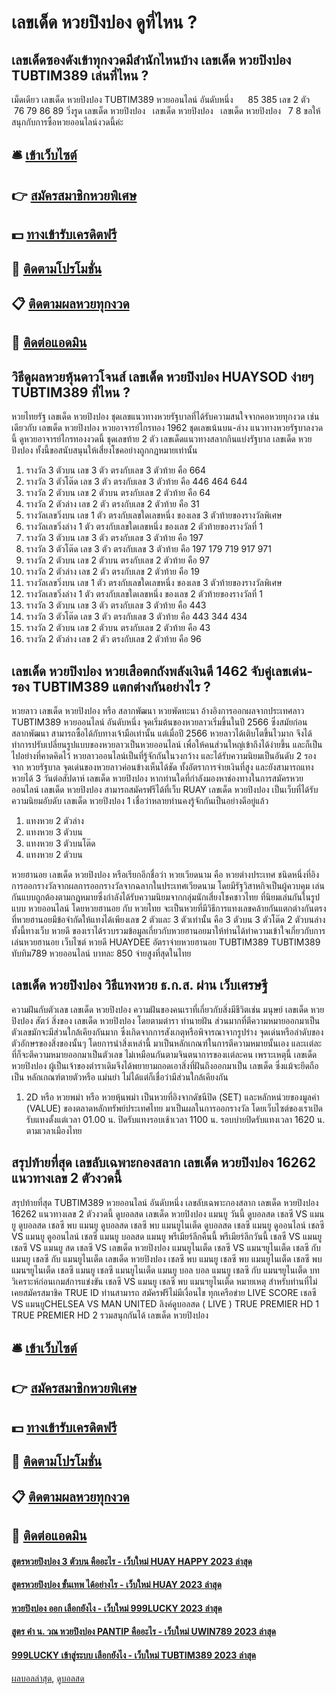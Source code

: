 # เลขเด็ด หวยปิงปอง ดูที่ไหน ?
## เลขเด็ดซองดังเข้าทุกงวดมีสำนักไหนบ้าง เลขเด็ด หวยปิงปอง TUBTIM389 เล่นที่ไหน ?
เม็ดเดียว เลขเด็ด หวยปิงปอง TUBTIM389 หวยออนไลน์ อันดับหนึ่ง      85 385
เลข 2 ตัว      76 79 86 89
วิ่งรูด เลขเด็ด หวยปิงปอง   เลขเด็ด หวยปิงปอง   เลขเด็ด หวยปิงปอง   7 8
ขอให้สนุกกับการซื้อหวยออนไลน์งวดนี้ค่ะ

## 🛎 [เข้าเว็บไซต์](https://bit.ly/3BG5bNw)
## 👉 [สมัครสมาชิกหวยพิเศษ](https://bit.ly/3BG5bNw)
## 💵 [ทางเข้ารับเครดิตฟรี](https://bit.ly/3C3mvgS)
## 👑 [ติดตามโปรโมชั่น](https://bit.ly/3C3mvgS)
## 📋 [ติดตามผลหวยทุกงวด](https://bit.ly/3C3mvgS)
## 📱 [ติดต่อแอดมิน](https://bit.ly/3C3mvgS)

## วิธีดูผลหวยหุ้นดาวโจนส์ เลขเด็ด หวยปิงปอง HUAYSOD ง่ายๆ TUBTIM389 ที่ไหน ?
หวยไทยรัฐ เลขเด็ด หวยปิงปอง ชุดเลขแนวทางหวยรัฐบาลที่ได้รับความสนใจจากคอหวยทุกงวด เช่นเดียวกับ เลขเด็ด หวยปิงปอง หวยอาจารย์ไกรทอง 1962 ชุดเลขเน้นบน-ล่าง แนวทางหวยรัฐบาลงวดนี้ ดูหวยอาจารย์ไกรทองงวดนี้ ชุดเลขท้าย 2 ตัว เลขเด็ดแนวทางสลากกินแบ่งรัฐบาล เลขเด็ด หวยปิงปอง ทั้งนี้ขอสนับสนุนให้เสี่ยงโชคอย่างถูกกฎหมายเท่านั้น
1. รางวัล 3 ตัวบน เลข 3 ตัว ตรงกับเลข 3 ตัวท้าย คือ 664
2. รางวัล 3 ตัวโต๊ด เลข 3 ตัว ตรงกับเลข 3 ตัวท้าย คือ 446 464 644
3. รางวัล 2 ตัวบน เลข 2 ตัวบน ตรงกับเลข 2 ตัวท้าย คือ 64
4. รางวัล 2 ตัวล่าง เลข 2 ตัว ตรงกับเลข 2 ตัวท้าย คือ 31
5. รางวัลเลขวิ่งบน เลข 1 ตัว ตรงกับเลขใดเลขหนึ่ง ของเลข 3 ตัวท้ายของรางวัลพิเศษ
6. รางวัลเลขวิ่งล่าง 1 ตัว ตรงกับเลขใดเลขหนึ่ง ของเลข 2 ตัวท้ายของรางวัลที่ 1
7. รางวัล 3 ตัวบน เลข 3 ตัว ตรงกับเลข 3 ตัวท้าย คือ 197
8. รางวัล 3 ตัวโต๊ด เลข 3 ตัว ตรงกับเลข 3 ตัวท้าย คือ 197 179 719 917 971
9. รางวัล 2 ตัวบน เลข 2 ตัวบน ตรงกับเลข 2 ตัวท้าย คือ 97
10. รางวัล 2 ตัวล่าง เลข 2 ตัว ตรงกับเลข 2 ตัวท้าย คือ 19
11. รางวัลเลขวิ่งบน เลข 1 ตัว ตรงกับเลขใดเลขหนึ่ง ของเลข 3 ตัวท้ายของรางวัลพิเศษ
12. รางวัลเลขวิ่งล่าง 1 ตัว ตรงกับเลขใดเลขหนึ่ง ของเลข 2 ตัวท้ายของรางวัลที่ 1
13. รางวัล 3 ตัวบน เลข 3 ตัว ตรงกับเลข 3 ตัวท้าย คือ 443
14. รางวัล 3 ตัวโต๊ด เลข 3 ตัว ตรงกับเลข 3 ตัวท้าย คือ 443 344 434
15. รางวัล 2 ตัวบน เลข 2 ตัวบน ตรงกับเลข 2 ตัวท้าย คือ 43
16. รางวัล 2 ตัวล่าง เลข 2 ตัว ตรงกับเลข 2 ตัวท้าย คือ 96

## เลขเด็ด หวยปิงปอง หวยเสือตกถังพลังเงินดี 1462 จับคู่เลขเด่น-รอง TUBTIM389 แตกต่างกันอย่างไร ?
หวยลาว เลขเด็ด หวยปิงปอง หรือ สลากพัฒนา หวยพัดทะนา อ้างอิงการออกผลจากประเทศลาว TUBTIM389 หวยออนไลน์ อันดับหนึ่ง จุดเริ่มต้นของหวยลาวเริ่มขึ้นในปี 2566 ซึ่งสมัยก่อน สลากพัฒนา สามารถซื้อได้กับทางเจ้ามือเท่านั้น แต่เมื่อปี 2566 หวยลาวได้เติบโตขึ้นไวมาก จึงได้ทำการปรับเปลี่ยนรูปแบบของหวยลาวเป็นหวยออนไลน์ เพื่อให้คนส่วนใหญ่เข้าถึงได้ง่ายขึ้น และก็เป็นไปอย่างที่คาดคิดไว้ หวยลาวออนไลน์เป็นที่รู้จักกันในวงกว้าง และได้รับความนิยมเป็นอันดับ 2 รองจาก หวยรัฐบาล จุดเด่นของหวยลาวค่อนข้างเห็นได้ชัด ทั้งอัตราการจ่ายเงินที่สูง และยังสามารถแทงหวยได้ 3 วันต่อสัปดาห์ เลขเด็ด หวยปิงปอง หากท่านใดที่กำลังมองหาช่องทางในการสมัครหวยออนไลน์ เลขเด็ด หวยปิงปอง สามารถสมัครฟรีได้ที่เว็บ RUAY เลขเด็ด หวยปิงปอง เป็นเว็บที่ได้รับความนิยมอับดับ เลขเด็ด หวยปิงปอง 1 เชื่อว่าหลายท่านคงรู้จักกันเป็นอย่างดีอยู่แล้ว
1. แทงหวย 2 ตัวล่าง
2. แทงหวย 3 ตัวบน
3. แทงหวย 3 ตัวบนโต๊ด
4. แทงหวย 2 ตัวบน

หวยฮานอย เลขเด็ด หวยปิงปอง หรือเรียกอีกชื่อว่า หวยเวียดนาม คือ หวยต่างประเทศ ชนิดหนึ่งที่อิงการออกรางวัลจากผลการออกรางวัลจากฉลากในประเทศเวียดนาม โดยมีรัฐวิสาหกิจเป็นผู้ควบคุม เล่นกันแบบถูกต้องตามกฎหมายซึ่งกำลังได้รับความนิยมจากกลุ่มนักเสี่ยงโชคชาวไทย ที่นิยมเล่นกันในรูปแบบ หวยออนไลน์
โดยหวยฮานอย กับ หวยไทย จะเป็นหวยที่มีวิธีการแทงเลขคล้ายกันแตกต่างกันตรงที่หวยฮานอยมีข้อจำกัดให้แทงได้เพียงเลข 2 ตัวและ 3 ตัวเท่านั้น คือ 3 ตัวบน 3 ตัวโต๊ด 2 ตัวบนล่าง
ทั้งนี้ทางเว็บ หวยดี ของเราได้รวบรวมข้อมูลเกี่ยวกับหวยฮานอยมาให้ท่านได้ทำความเข้าใจเกี่ยวกับการเล่นหวยฮานอย เว็บไซต์ หวยดี HUAYDEE อัตราจ่ายหวยฮานอย TUBTIM389 TUBTIM389 ทับทิม789 หวยออนไลน์ บาทละ 850 จ่ายสูงที่สุดในไทย

## เลขเด็ด หวยปิงปอง วิธีแทงหวย ธ.ก.ส. ผ่าน เว็บเศรษฐี
ความฝันกับตัวเลข เลขเด็ด หวยปิงปอง ความฝันของคนเราที่เกี่ยวกับสิ่งมีชีวิตเช่น มนุษย์ เลขเด็ด หวยปิงปอง สัตว์ สิ่งของ เลขเด็ด หวยปิงปอง โดยตามตำรา ทำนายฝัน ส่วนมากที่ตีความหมายออกมาเป็นตัวเลขมักจะมีส่วนใกล้เคียงกันมาก ซึ่งเกิดจากการสังเกตุหรือพิจารณาจากรูปร่าง จุดเด่นหรือลำดับของตัวอักษรของสิ่งของนั้นๆ โดยการนำสิ่งเหล่านี้ มาเป็นหลักเกณฑ์ในการตีความหมายนั้นเอง และเเต่ละที่ก็จะตีความหมายออกมาเป็นตัวเลข ไม่เหมือนกันตามจินตนาการของเเต่ละคน เพราะเหตุนี้ เลขเด็ด หวยปิงปอง ผู้เป็นเจ้าของตำราเดิมจึงได้พยายามถอดเอาสิ่งที่ฝันถึงออกมาเป็น เลขเด็ด ซึ่งแม้จะยึดถือเป็น หลักเกณฑ์ตายตัวหรือ แม่นยำ ไม่ได้แต่ก็เชื่อว่ามีส่วนใกล้เคียงกัน
1. 2D หรือ หวยพม่า หรือ หวยหุ้นพม่า เป็นหวยที่อิงจากดัชนีปิด (SET) และหลักหน่วยของมูลค่า (VALUE) ของตลาดหลักทรัพย์ประเทศไทย มาเป็นผลในการออกรางวัล โดยเว็บไซต์ของเราเปิดรับแทงตั้งแต่เวลา 01.00 น. ปิดรับแทงรอบเช้าเวลา 1100 น. รอบบ่ายปิดรับแทงเวลา 1620 น. ตามเวลาเมืองไทย

## สรุปท้ายที่สุด เลขลับเฉพาะกองสลาก เลขเด็ด หวยปิงปอง 16262 แนวทางเลข 2 ตัวงวดนี้
สรุปท้ายที่สุด TUBTIM389 หวยออนไลน์ อันดับหนึ่ง เลขลับเฉพาะกองสลาก เลขเด็ด หวยปิงปอง 16262 แนวทางเลข 2 ตัวงวดนี้ ดูบอลสด เลขเด็ด หวยปิงปอง แมนยู วันนี้ ดูบอลสด เชลซี VS แมนยู ดูบอลสด เชลซี พบ แมนยู ดูบอลสด เชลซี พบ แมนยูไนเต็ด ดูบอลสด เชลซี แมนยู ดูออนไลน์ เชลซี VS แมนยู ดูออนไลน์ เชลซี แมนยู บอลสด แมนยู พรีเมียร์ลีกคืนนี้ พรีเมียร์ลีกวันนี้ เชลซี VS แมนยู เชลซี VS แมนยู สด เชลซี VS เลขเด็ด หวยปิงปอง แมนยูไนเต็ด เชลซี VS แมนฯยูไนเต็ด เชลซี กับ แมนยู เชลซี กับ แมนยูไนเต็ด เลขเด็ด หวยปิงปอง เชลซี พบ แมนยู เชลซี พบ แมนยูไนเต็ด เชลซี พบ แมนฯยูไนเต็ด เชลซี แมนยู เชลซี แมนยูไนเต็ด แมนยู บอล บอล แมนยู
เชลซี กับ แมนฯยูไนเต็ด
บทวิเคราะห์ก่อนเกมส์การแข่งขัน เชลซี VS แมนยู
เชลซี พบ แมนฯยูไนเต็ด
หมายเหตุ สำหรับท่านที่ไม่เคยสมัครสมาชิค TRUE ID ท่านสามารถ สมัครฟรีไม่มีเงื่อนไข ทุกเครือข่าย
LIVE SCORE เชลซี VS แมนยูCHELSEA VS MAN UNITED
ลิงค์ดูบอลสด ( LIVE )
 TRUE PREMIER HD 1 
 TRUE PREMIER HD 2 รวมสนุกกันได้ เลขเด็ด หวยปิงปอง 

## 🛎 [เข้าเว็บไซต์](https://bit.ly/3BG5bNw)
## 👉 [สมัครสมาชิกหวยพิเศษ](https://bit.ly/3BG5bNw)
## 💵 [ทางเข้ารับเครดิตฟรี](https://bit.ly/3C3mvgS)
## 👑 [ติดตามโปรโมชั่น](https://bit.ly/3C3mvgS)
## 📋 [ติดตามผลหวยทุกงวด](https://bit.ly/3C3mvgS)
## 📱 [ติดต่อแอดมิน](https://bit.ly/3C3mvgS)

#### [สูตรหวยปิงปอง 3 ตัวบน คืออะไร - เว็บใหม่ HUAY HAPPY 2023 ล่าสุด](https://atom.io/themes/สูตรหวยปิงปอง%203%20ตัวบน%20คืออะไร%20-%20เว็บใหม่%20huay%20happy%202023%20ล่าสุด)
#### [สูตรหวยปิงปอง ขั้นเทพ ได้อย่างไร - เว็บใหม่ HUAY 2023 ล่าสุด](https://atom.io/themes/สูตรหวยปิงปอง%20ขั้นเทพ%20ได้อย่างไร%20-%20เว็บใหม่%20huay%202023%20ล่าสุด)
#### [หวยปิงปอง ออก เลือกยังไง - เว็บใหม่ 999LUCKY 2023 ล่าสุด](https://atom.io/themes/หวยปิงปอง%20ออก%20เลือกยังไง%20-%20เว็บใหม่%20999lucky%202023%20ล่าสุด)
#### [สูตร คํา น. วณ หวยปิงปอง PANTIP คืออะไร - เว็บใหม่ UWIN789 2023 ล่าสุด](https://atom.io/themes/สูตร%20คํา%20น.%20วณ%20หวยปิงปอง%20pantip%20คืออะไร%20-%20เว็บใหม่%20uwin789%202023%20ล่าสุด)
#### [999LUCKY เข้าสู่ระบบ เลือกยังไง - เว็บใหม่ TUBTIM389 2023 ล่าสุด](https://atom.io/themes/999lucky%20เข้าสู่ระบบ%20เลือกยังไง%20-%20เว็บใหม่%20tubtim389%202023%20ล่าสุด)

[ผลบอลล่าสุด](https://siamsport.tv "ผลบอลล่าสุด"), [ดูบอลสด](https://siamsport.tv/ดูบอลสด "ดูบอลสด")